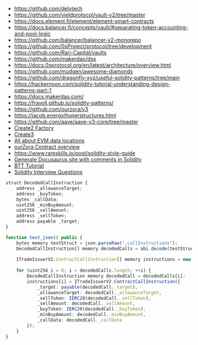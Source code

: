 - https://github.com/delvtech
- https://github.com/yieldprotocol/vault-v2/tree/master
- https://docs.element.fi/element/element-smart-contracts
- https://docs.balancer.fi/concepts/vault/#separating-token-accounting-and-pool-logic
- https://github.com/balancer/balancer-v2-monorepo
- https://github.com/0xProject/protocol/tree/development
- https://github.com/Rari-Capital/vaults
- https://github.com/makerdao/dss
- https://docs.0xprotocol.org/en/latest/architecture/overview.html
- https://github.com/mudgen/awesome-diamonds
- https://github.com/dragonfly-xyz/useful-solidity-patterns/tree/main
- https://hackernoon.com/solidity-tutorial-understanding-design-patterns-part-1
- https://docs.makerdao.com/
- https://fravoll.github.io/solidity-patterns/
- https://github.com/ourzora/v3
- https://jacob.energy/hyperstructures.html
- https://github.com/aave/aave-v3-core/tree/master
- [Create2 Factory](https://t.co/VafvpVkT7j)
- [Create3](https://github.com/0xsequence/create3/tree/master)
- [All about EVM data locations](https://betterprogramming.pub/solidity-tutorial-all-about-data-locations-dabd33212471)
- [ourZora Contract overview](https://twitter.com/onnnnnnnion/status/1672231606436896768?s=20)
- https://www.rareskills.io/post/solidity-style-guide
- [Generate Docusaurus site with comments in Solidity](https://gist.github.com/PaulRBerg/32c195862d206b560f5eb620824b54a0)
- [BTT Tutorial](https://x.com/PaulRBerg/status/1707436322183405965)
- [Solidity Interview Questions](https://www.rareskills.io/post/solidity-interview-questions)





```typescript
struct DecodedCallInstruction {
	address _allowanceTarget;
	address _buyToken;
	bytes _callData;
	uint256 _minBuyAmount;
	uint256 _sellAmount;
	address _sellToken;
	address payable _target;
}

function test_json() public {
	bytes memory testStruct = json.parseRaw(".callInstructions");
	DecodedCallInstruction[] memory decodedCalls = abi.decode(testStruct, (DecodedCallInstruction[]));
	
	ITradeIssuerV2.ContractCallInstruction[] memory instructions = new ITradeIssuerV2.ContractCallInstruction[](decodedCalls.length);
	
	for (uint256 i = 0; i < decodedCalls.length; ++i) {
		DecodedCallInstruction memory decodedCall = decodedCalls[i];
		instructions[i] = ITradeIssuerV2.ContractCallInstruction({
			_target: payable(decodedCall._target),
			_allowanceTarget: decodedCall._allowanceTarget,
			_sellToken: IERC20(decodedCall._sellToken),
			_sellAmount: decodedCall._sellAmount,
			_buyToken: IERC20(decodedCall._buyToken),
			_minBuyAmount: decodedCall._minBuyAmount,
			_callData: decodedCall._callData
		});
	}
}
```